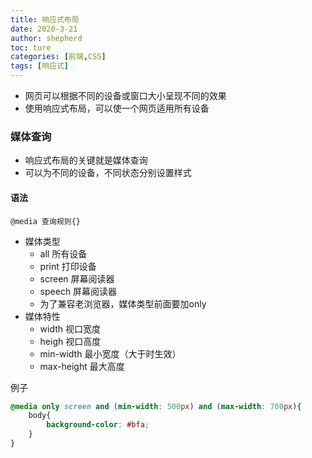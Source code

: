 ```yaml
---
title: 响应式布局
date: 2020-3-21
author: shepherd
toc: ture
categories: [前端,CSS]
tags: [响应式]
---
```


- 网页可以根据不同的设备或窗口大小呈现不同的效果
- 使用响应式布局，可以使一个网页适用所有设备

<!-- more -->

### 媒体查询

- 响应式布局的关键就是媒体查询
- 可以为不同的设备，不同状态分别设置样式

####  语法

`@media 查询规则{}`

- 媒体类型
  - all 所有设备
  - print 打印设备
  - screen 屏幕阅读器
  - speech 屏幕阅读器
  - 为了兼容老浏览器，媒体类型前面要加only
- 媒体特性
  - width 视口宽度
  - heigh 视口高度
  - min-width 最小宽度（大于时生效）
  - max-height 最大高度 

例子

```css
@media only screen and (min-width: 500px) and (max-width: 700px){
	body{
		background-color: #bfa;
	}
}
```

